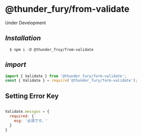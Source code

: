# @thunder_fury/from-validate

Under Development

## _Installation_
```
  $ npm i -D @thunder_fruy/from-validate
```
## _import_
```ts
import { Validate } from '@thunder_fury/form-validate';
const { Validate } = require('@thunder_fury/form-validate');
```

## Setting Error Key
```javascript

Validate.messges = {
  required: {
    msg: '必須です。'
  }
}

```